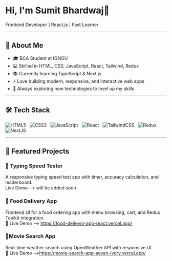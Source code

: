# Hi, I'm Sumit Bhardwaj👋
Frontend Developer | React.js | Fast Learner

---

## 🚀 About Me
- 🎓 BCA Student at IGNOU
- 💻 Skilled in HTML, CSS, JavaScript, React, Tailwind, Redux
- 📚 Currently learning TypeScript & Next.js 
- ⚡ Love building modern, responsive, and interactive web apps
- 🌱 Always exploring new technologies to level up my skills

---

## 🛠️ Tech Stack
![HTML5](https://img.shields.io/badge/html5-%23E34F26.svg?style=for-the-badge&logo=html5&logoColor=white) &nbsp;
![CSS3](https://img.shields.io/badge/css3-%231572B6.svg?style=for-the-badge&logo=css3&logoColor=white) &nbsp;
![JavaScript](https://img.shields.io/badge/javascript-%23323330.svg?style=for-the-badge&logo=javascript&logoColor=%23F7DF1E) &nbsp;
![React](https://img.shields.io/badge/react-%2320232a.svg?style=for-the-badge&logo=react&logoColor=%2361DAFB) &nbsp;
![TailwindCSS](https://img.shields.io/badge/tailwindcss-%231572B6.svg?style=for-the-badge&logo=tailwindcss&logoColor=white) &nbsp;
![Redux](https://img.shields.io/badge/redux-%23593d88.svg?style=for-the-badge&logo=redux&logoColor=white) &nbsp;
![NextJS](https://img.shields.io/badge/next.js-black?style=for-the-badge&logo=next.js&logoColor=white)


---
## 📌 Featured Projects
### 🔹 Typing Speed Tester
A responsive typing speed test app with timer, accuracy calculation, and leaderboard.  
Live Demo --> will be added soon

### 🔹 Food Delivery App
Frontend UI for a food ordering app with menu browsing, cart, and Redux Toolkit integration.  
🔗 Live Demo --> https://food-delivery-app-react.vercel.app/


### 🔹Movie Search App
Real-time weather search using OpenWeather API with responsive UI.  
🔗 Live Demo -->https://movie-search-app-seven-ivory.vercel.app/
